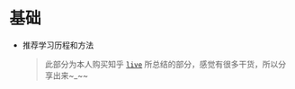 # 基础
- 推荐学习历程和方法
    > 此部分为本人购买知乎 [``live``](https://www.zhihu.com/lives/848170558016356352) 所总结的部分，感觉有很多干货，所以分享出来~_~~